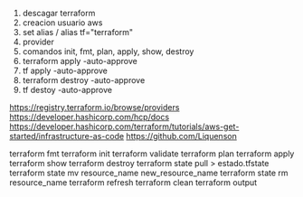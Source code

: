 1. descagar terraform
2. creacion usuario aws
3. set alias / alias tf="terraform"
4. provider
5. comandos init, fmt, plan, apply, show, destroy
6. terraform apply -auto-approve
7. tf apply -auto-approve
8. terraform destroy -auto-approve
9. tf destoy -auto-approve


https://registry.terraform.io/browse/providers
https://developer.hashicorp.com/hcp/docs
https://developer.hashicorp.com/terraform/tutorials/aws-get-started/infrastructure-as-code
https://github.com/Liquenson

terraform fmt
terraform init
terraform validate
terraform plan
terraform apply
terraform show
terraform destroy
terraform state pull > estado.tfstate
terraform state mv resource_name new_resource_name
terraform state rm resource_name
terraform refresh
terraform clean
terraform output




